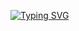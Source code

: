 [![Typing SVG](https://readme-typing-svg.herokuapp.com/?color=bc121c&size=35&center=true&vCenter=true&width=1000&lines=Exercícios+PP+:%29)](https://git.io/typing-svg)
